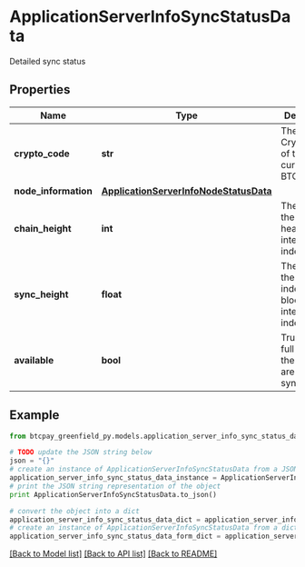 # ApplicationServerInfoSyncStatusData

Detailed sync status

## Properties
Name | Type | Description | Notes
------------ | ------------- | ------------- | -------------
**crypto_code** | **str** | The CryptoCode of the crypto currency (eg. BTC) | [optional] 
**node_information** | [**ApplicationServerInfoNodeStatusData**](ApplicationServerInfoNodeStatusData.md) |  | [optional] 
**chain_height** | **int** | The height of the chain of header of the internal indexer | [optional] 
**sync_height** | **float** | The height of the latest indexed block of the internal indexer | [optional] 
**available** | **bool** | True if the full node and the indexer are fully synchronized | [optional] 

## Example

```python
from btcpay_greenfield_py.models.application_server_info_sync_status_data import ApplicationServerInfoSyncStatusData

# TODO update the JSON string below
json = "{}"
# create an instance of ApplicationServerInfoSyncStatusData from a JSON string
application_server_info_sync_status_data_instance = ApplicationServerInfoSyncStatusData.from_json(json)
# print the JSON string representation of the object
print ApplicationServerInfoSyncStatusData.to_json()

# convert the object into a dict
application_server_info_sync_status_data_dict = application_server_info_sync_status_data_instance.to_dict()
# create an instance of ApplicationServerInfoSyncStatusData from a dict
application_server_info_sync_status_data_form_dict = application_server_info_sync_status_data.from_dict(application_server_info_sync_status_data_dict)
```
[[Back to Model list]](../README.md#documentation-for-models) [[Back to API list]](../README.md#documentation-for-api-endpoints) [[Back to README]](../README.md)



